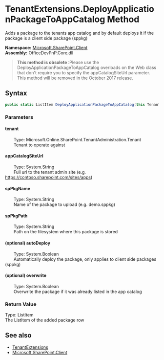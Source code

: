 # TenantExtensions.DeployApplicationPackageToAppCatalog Method  
 Adds a package to the tenants app catalog and by default deploys it if the package is a client side package (sppkg)   

**Namespace:** [Microsoft.SharePoint.Client](Microsoft.SharePoint.Client.md)  
**Assembly:** OfficeDevPnP.Core.dll  

>**This method is obsolete**
>:Please use the DeployApplicationPackageToAppCatalog overloads on the Web class that don't require you to specify the appCatalogSiteUrl parameter. This method will be removed in the October 2017 release.

## Syntax
```C#
public static ListItem DeployApplicationPackageToAppCatalog(this Tenant tenant, String appCatalogSiteUrl, String spPkgName, String spPkgPath, Boolean autoDeploy = True, Boolean overwrite = True)
```
### Parameters
#### tenant  
&emsp;&emsp;Type: Microsoft.Online.SharePoint.TenantAdministration.Tenant  
&emsp;&emsp;Tenant to operate against  

  

#### appCatalogSiteUrl  
&emsp;&emsp;Type: System.String  
&emsp;&emsp;Full url to the tenant admin site (e.g. https://contoso.sharepoint.com/sites/apps)   

  

#### spPkgName  
&emsp;&emsp;Type: System.String  
&emsp;&emsp;Name of the package to upload (e.g. demo.sppkg)   

  

#### spPkgPath  
&emsp;&emsp;Type: System.String  
&emsp;&emsp;Path on the filesystem where this package is stored  

  

#### (optional) autoDeploy  
&emsp;&emsp;Type: System.Boolean  
&emsp;&emsp;Automatically deploy the package, only applies to client side packages (sppkg)  

  

#### (optional) overwrite  
&emsp;&emsp;Type: System.Boolean  
&emsp;&emsp;Overwrite the package if it was already listed in the app catalog  

  

### Return Value
Type: ListItem  
The ListItem of the added package row  


## See also
- [TenantExtensions](Microsoft.SharePoint.Client.TenantExtensions.md) 
- [Microsoft.SharePoint.Client](Microsoft.SharePoint.Client.md) 
